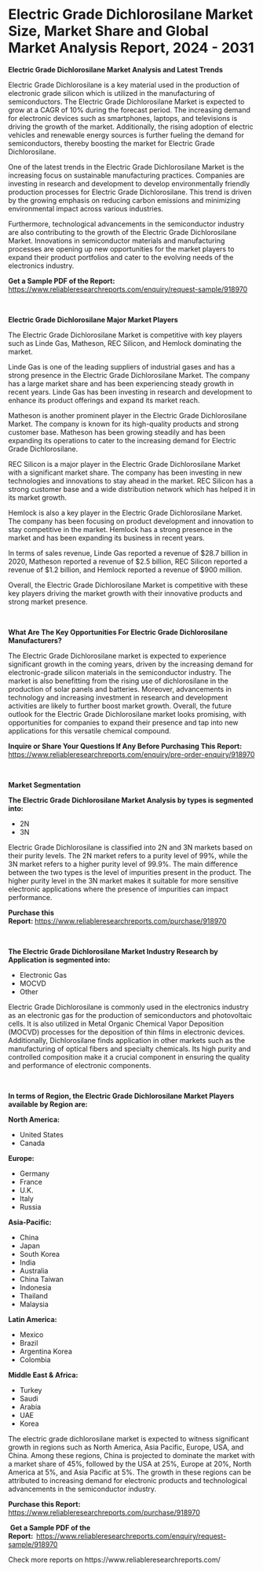 <p><h1>Electric Grade Dichlorosilane Market Size, Market Share and Global Market Analysis Report, 2024 - 2031</h1></p><p><strong>Electric Grade Dichlorosilane Market Analysis and Latest Trends</strong></p>
<p><p>Electric Grade Dichlorosilane is a key material used in the production of electronic grade silicon which is utilized in the manufacturing of semiconductors. The Electric Grade Dichlorosilane Market is expected to grow at a CAGR of 10% during the forecast period. The increasing demand for electronic devices such as smartphones, laptops, and televisions is driving the growth of the market. Additionally, the rising adoption of electric vehicles and renewable energy sources is further fueling the demand for semiconductors, thereby boosting the market for Electric Grade Dichlorosilane.</p><p>One of the latest trends in the Electric Grade Dichlorosilane Market is the increasing focus on sustainable manufacturing practices. Companies are investing in research and development to develop environmentally friendly production processes for Electric Grade Dichlorosilane. This trend is driven by the growing emphasis on reducing carbon emissions and minimizing environmental impact across various industries.</p><p>Furthermore, technological advancements in the semiconductor industry are also contributing to the growth of the Electric Grade Dichlorosilane Market. Innovations in semiconductor materials and manufacturing processes are opening up new opportunities for the market players to expand their product portfolios and cater to the evolving needs of the electronics industry.</p></p>
<p><strong>Get a Sample PDF of the Report:&nbsp;</strong> <a href="https://www.reliableresearchreports.com/enquiry/request-sample/918970">https://www.reliableresearchreports.com/enquiry/request-sample/918970</a></p>
<p>&nbsp;</p>
<p><strong>Electric Grade Dichlorosilane Major Market Players</strong></p>
<p><p>The Electric Grade Dichlorosilane Market is competitive with key players such as Linde Gas, Matheson, REC Silicon, and Hemlock dominating the market. </p><p>Linde Gas is one of the leading suppliers of industrial gases and has a strong presence in the Electric Grade Dichlorosilane Market. The company has a large market share and has been experiencing steady growth in recent years. Linde Gas has been investing in research and development to enhance its product offerings and expand its market reach. </p><p>Matheson is another prominent player in the Electric Grade Dichlorosilane Market. The company is known for its high-quality products and strong customer base. Matheson has been growing steadily and has been expanding its operations to cater to the increasing demand for Electric Grade Dichlorosilane. </p><p>REC Silicon is a major player in the Electric Grade Dichlorosilane Market with a significant market share. The company has been investing in new technologies and innovations to stay ahead in the market. REC Silicon has a strong customer base and a wide distribution network which has helped it in its market growth. </p><p>Hemlock is also a key player in the Electric Grade Dichlorosilane Market. The company has been focusing on product development and innovation to stay competitive in the market. Hemlock has a strong presence in the market and has been expanding its business in recent years. </p><p>In terms of sales revenue, Linde Gas reported a revenue of $28.7 billion in 2020, Matheson reported a revenue of $2.5 billion, REC Silicon reported a revenue of $1.2 billion, and Hemlock reported a revenue of $900 million. </p><p>Overall, the Electric Grade Dichlorosilane Market is competitive with these key players driving the market growth with their innovative products and strong market presence.</p></p>
<p>&nbsp;</p>
<p><strong>What Are The Key Opportunities For Electric Grade Dichlorosilane Manufacturers?</strong></p>
<p><p>The Electric Grade Dichlorosilane market is expected to experience significant growth in the coming years, driven by the increasing demand for electronic-grade silicon materials in the semiconductor industry. The market is also benefitting from the rising use of dichlorosilane in the production of solar panels and batteries. Moreover, advancements in technology and increasing investment in research and development activities are likely to further boost market growth. Overall, the future outlook for the Electric Grade Dichlorosilane market looks promising, with opportunities for companies to expand their presence and tap into new applications for this versatile chemical compound.</p></p>
<p><strong>Inquire or Share Your Questions If Any Before Purchasing This Report:</strong> <a href="https://www.reliableresearchreports.com/enquiry/pre-order-enquiry/918970">https://www.reliableresearchreports.com/enquiry/pre-order-enquiry/918970</a></p>
<p>&nbsp;</p>
<p><strong>Market Segmentation</strong></p>
<p><strong>The Electric Grade Dichlorosilane Market Analysis by types is segmented into:</strong></p>
<p><ul><li>2N</li><li>3N</li></ul></p>
<p><p>Electric Grade Dichlorosilane is classified into 2N and 3N markets based on their purity levels. The 2N market refers to a purity level of 99%, while the 3N market refers to a higher purity level of 99.9%. The main difference between the two types is the level of impurities present in the product. The higher purity level in the 3N market makes it suitable for more sensitive electronic applications where the presence of impurities can impact performance.</p></p>
<p><strong>Purchase this Report:&nbsp;</strong><a href="https://www.reliableresearchreports.com/purchase/918970">https://www.reliableresearchreports.com/purchase/918970</a></p>
<p>&nbsp;</p>
<p><strong>The Electric Grade Dichlorosilane Market Industry Research by Application is segmented into:</strong></p>
<p><ul><li>Electronic Gas</li><li>MOCVD</li><li>Other</li></ul></p>
<p><p>Electric Grade Dichlorosilane is commonly used in the electronics industry as an electronic gas for the production of semiconductors and photovoltaic cells. It is also utilized in Metal Organic Chemical Vapor Deposition (MOCVD) processes for the deposition of thin films in electronic devices. Additionally, Dichlorosilane finds application in other markets such as the manufacturing of optical fibers and specialty chemicals. Its high purity and controlled composition make it a crucial component in ensuring the quality and performance of electronic components.</p></p>
<p>&nbsp;</p>
<p><strong>In terms of Region, the Electric Grade Dichlorosilane Market Players available by Region are:</strong></p>
<p>
    <p> <strong> North America: </strong>
        <ul>
            <li>United States</li>
            <li>Canada</li>
        </ul>
        </p> 
    <p> <strong> Europe: </strong>
        <ul>
            <li>Germany</li>
            <li>France</li>
            <li>U.K.</li>
            <li>Italy</li>
            <li>Russia</li>
        </ul>
        </p> 
    <p> <strong> Asia-Pacific: </strong>
        <ul>
            <li>China</li>
            <li>Japan</li>
            <li>South Korea</li>
            <li>India</li>
            <li>Australia</li>
            <li>China Taiwan</li>
            <li>Indonesia</li>
            <li>Thailand</li>
            <li>Malaysia</li>
        </ul>
        </p> 
    <p> <strong> Latin America: </strong>
        <ul>
            <li>Mexico</li>
            <li>Brazil</li>
            <li>Argentina Korea</li>
            <li>Colombia</li>
        </ul>
        </p> 
    <p> <strong> Middle East & Africa: </strong>
        <ul>
            <li>Turkey</li>
            <li>Saudi</li>
            <li>Arabia</li>
            <li>UAE</li>
            <li>Korea</li>
        </ul>
    </p>
    </p>
<p><p>The electric grade dichlorosilane market is expected to witness significant growth in regions such as North America, Asia Pacific, Europe, USA, and China. Among these regions, China is projected to dominate the market with a market share of 45%, followed by the USA at 25%, Europe at 20%, North America at 5%, and Asia Pacific at 5%. The growth in these regions can be attributed to increasing demand for electronic products and technological advancements in the semiconductor industry.</p></p>
<p><strong>Purchase this Report: </strong><a href="https://www.reliableresearchreports.com/purchase/918970">https://www.reliableresearchreports.com/purchase/918970</a></p>
<p>&nbsp;<strong>Get a Sample PDF of the Report:&nbsp;&nbsp;</strong><a href="https://www.reliableresearchreports.com/enquiry/request-sample/918970">https://www.reliableresearchreports.com/enquiry/request-sample/918970</a></p>
<p><strong></strong></p>
<p>Check more reports on https://www.reliableresearchreports.com/</p>
